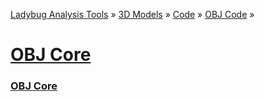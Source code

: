 ﻿[Ladybug Analysis Tools]( ../../../../index.html  ) &raquo; [3D Models]( ../../../index.html ) &raquo;
[Code]( ../../index.html ) &raquo; [OBJ Code]( ../index.html ) &raquo;

[OBJ Core]( index.html )
===


### [OBJ Core]( ladybug-web-obj-browser-r3.html )

